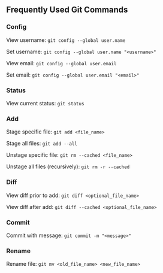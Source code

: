 ## Frequently Used Git Commands

### Config

View username: `git config --global user.name`

Set username: `git config --global user.name "<username>"`

View email: `git config --global user.email`

Set email: `git config --global user.email "<email>"`

### Status

View current status: `git status`

### Add

Stage specific file: `git add <file_name>`

Stage all files: `git add --all`

Unstage specific file: `git rm --cached <file_name>`

Unstage all files (recursively): `git rm -r --cached`

### Diff

View diff prior to add: `git diff <optional_file_name>`

View diff after add: `git diff --cached <optional_file_name>`

### Commit

Commit with message: `git commit -m "<message>"`

### Rename

Rename file: `git mv <old_file_name> <new_file_name>`